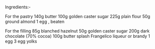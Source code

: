 Ingredients:-


For the pastry
140g butter
100g golden caster sugar
225g plain flour
50g ground almond
1 egg , beaten

For the filling
85g blanched hazelnut
50g golden caster sugar
200g dark chocolate (70% cocoa)
100g butter
splash Frangelico liqueur or brandy
1 egg
3 egg yolks